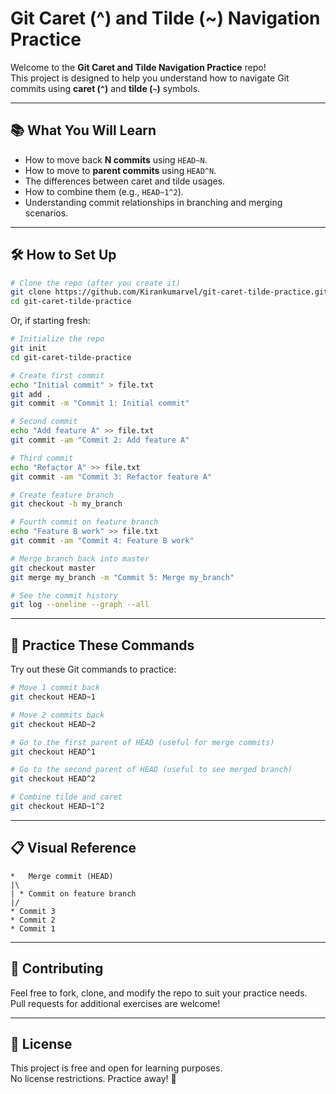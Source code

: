 # Git Caret (^) and Tilde (~) Navigation Practice

Welcome to the **Git Caret and Tilde Navigation Practice** repo!  
This project is designed to help you understand how to navigate Git commits using **caret (`^`)** and **tilde (`~`)** symbols.

---

## 📚 What You Will Learn

- How to move back **N commits** using `HEAD~N`.
- How to move to **parent commits** using `HEAD^N`.
- The differences between caret and tilde usages.
- How to combine them (e.g., `HEAD~1^2`).
- Understanding commit relationships in branching and merging scenarios.

---

## 🛠️ How to Set Up

```bash
# Clone the repo (after you create it)
git clone https://github.com/Kirankumarvel/git-caret-tilde-practice.git
cd git-caret-tilde-practice
```

Or, if starting fresh:

```bash
# Initialize the repo
git init
cd git-caret-tilde-practice

# Create first commit
echo "Initial commit" > file.txt
git add .
git commit -m "Commit 1: Initial commit"

# Second commit
echo "Add feature A" >> file.txt
git commit -am "Commit 2: Add feature A"

# Third commit
echo "Refactor A" >> file.txt
git commit -am "Commit 3: Refactor feature A"

# Create feature branch
git checkout -b my_branch

# Fourth commit on feature branch
echo "Feature B work" >> file.txt
git commit -am "Commit 4: Feature B work"

# Merge branch back into master
git checkout master
git merge my_branch -m "Commit 5: Merge my_branch"

# See the commit history
git log --oneline --graph --all
```

---

## 🎯 Practice These Commands

Try out these Git commands to practice:

```bash
# Move 1 commit back
git checkout HEAD~1

# Move 2 commits back
git checkout HEAD~2

# Go to the first parent of HEAD (useful for merge commits)
git checkout HEAD^1

# Go to the second parent of HEAD (useful to see merged branch)
git checkout HEAD^2

# Combine tilde and caret
git checkout HEAD~1^2
```

---

## 📋 Visual Reference

```text
*   Merge commit (HEAD)
|\
| * Commit on feature branch
|/
* Commit 3
* Commit 2
* Commit 1
```

---

## 🤝 Contributing

Feel free to fork, clone, and modify the repo to suit your practice needs.  
Pull requests for additional exercises are welcome!

---

## 📜 License

This project is free and open for learning purposes.  
No license restrictions. Practice away! 🚀

